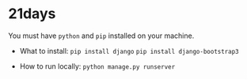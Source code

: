 21days
======

You must have `python` and `pip` installed on your machine.

* What to install:
`pip install django`
`pip install django-bootstrap3`

* How to run locally:
`python manage.py runserver`
